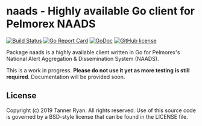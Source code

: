 # naads - Highly available Go client for Pelmorex NAADS
[![Build
Status](https://travis-ci.org/TheTannerRyan/naads.svg?branch=master)](https://travis-ci.org/TheTannerRyan/naads)
[![Go Report
Card](https://goreportcard.com/badge/github.com/thetannerryan/naads)](https://goreportcard.com/report/github.com/thetannerryan/naads)
[![GoDoc](https://godoc.org/github.com/TheTannerRyan/naads?status.svg)](https://godoc.org/github.com/TheTannerRyan/naads)
[![GitHub
license](https://img.shields.io/github/license/thetannerryan/naads.svg)](https://github.com/TheTannerRyan/naads/blob/master/LICENSE)

Package naads is a highly available client written in Go for Pelmorex's National
Alert Aggregation & Dissemination System (NAADS).

This is a work in progress. **Please do not use it yet as more testing is still
required**. Documentation will be provided soon.

## License
Copyright (c) 2019 Tanner Ryan. All rights reserved. Use of this source code is
governed by a BSD-style license that can be found in the LICENSE file.
